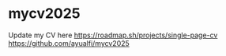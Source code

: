 # mycv2025
Update my CV here
https://roadmap.sh/projects/single-page-cv
https://github.com/ayualfi/mycv2025
